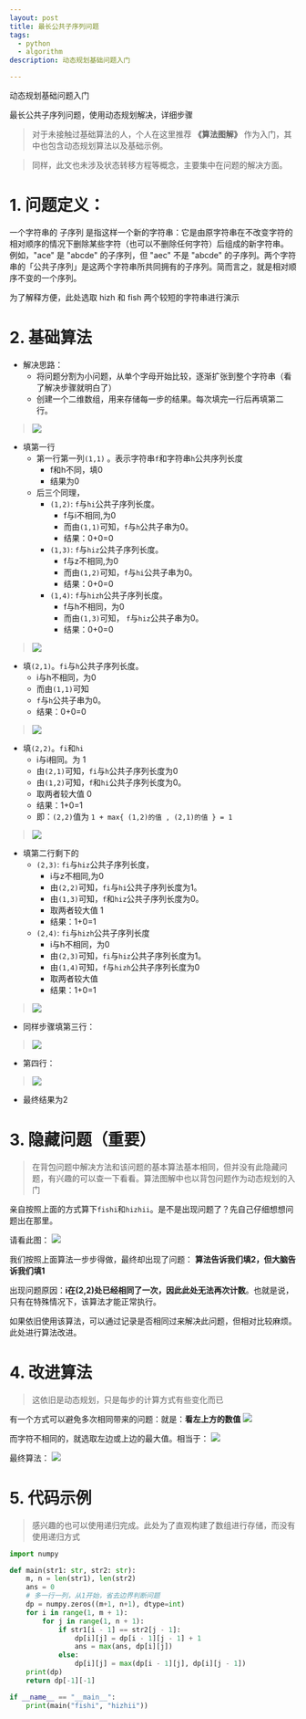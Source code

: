 ```yaml
---
layout: post
title: 最长公共子序列问题
tags:
  - python
  - algorithm
description: 动态规划基础问题入门

---
```

动态规划基础问题入门

最长公共子序列问题，使用动态规划解决，详细步骤
<!-- more -->

> 对于未接触过基础算法的人，个人在这里推荐 **《算法图解》** 作为入门，其中也包含动态规划算法以及基础示例。

> 同样，此文也未涉及状态转移方程等概念，主要集中在问题的解决方面。

# 1. 问题定义：

一个字符串的 子序列 是指这样一个新的字符串：它是由原字符串在不改变字符的相对顺序的情况下删除某些字符（也可以不删除任何字符）后组成的新字符串。
例如，"ace" 是 "abcde" 的子序列，但 "aec" 不是 "abcde" 的子序列。两个字符串的「公共子序列」是这两个字符串所共同拥有的子序列。简而言之，就是相对顺序不变的一个序列。

为了解释方便，此处选取 hizh 和 fish 两个较短的字符串进行演示

# 2. 基础算法

- 解决思路：
    - 将问题分割为小问题，从单个字母开始比较，逐渐扩张到整个字符串（看了解决步骤就明白了）
    - 创建一个二维数组，用来存储每一步的结果。每次填完一行后再填第二行。

> ![](https://source.acexy.cn/view/XSuPFPe)

- 填第一行
    - 第一行第一列`(1,1)` 。表示字符串`f`和字符串`h`公共序列长度
        - f和h不同，填0
        - 结果为0
    - 后三个同理，
        - `(1,2)`: `f`与`hi`公共子序列长度。
            - f与i不相同,为0
            - 而由`(1,1)`可知，`f`与`h`公共子串为0。
            - 结果：0+0=0
        - `(1,3)`: `f`与`hiz`公共子序列长度。
            - f与z不相同,为0
            - 而由`(1,2)`可知，`f`与`hi`公共子串为0。
            - 结果：0+0=0
        - `(1,4)`: `f`与`hizh`公共子序列长度。
            - f与h不相同，为0
            - 而由`(1,3)`可知， `f`与`hiz`公共子串为0。
            - 结果：0+0=0

> ![](https://source.acexy.cn/view/XSuPFmy)

- 填`(2,1)`。`fi`与`h`公共子序列长度。
    - i与h不相同，为0
    - 而由`(1,1)`可知
    - `f`与`h`公共子串为0。
    - 结果：0+0=0

> ![](https://source.acexy.cn/view/XSuPGVb)

- 填`(2,2)`。`fi`和`hi`
    - i与i相同。为 1
    - 由`(2,1)`可知，`fi`与`h`公共子序列长度为0
    - 由`(1,2)`可知，`f`和`hi`公共子序列长度为0。
    - 取两者较大值 0
    - 结果：1+0=1
    - 即：`(2,2)`值为 `1 + max{ (1,2)的值 , (2,1)的值 } = 1`

> ![](https://source.acexy.cn/view/XSuPGjc)

- 填第二行剩下的
    - `(2,3)`: `fi`与`hiz`公共子序列长度，
        - i与z不相同,为0
        - 由`(2,2)`可知，`fi`与`hi`公共子序列长度为1。
        - 由`(1,3)`可知，`f`和`hiz`公共子序列长度为0。
        - 取两者较大值 1
        - 结果：1+0=1
    - `(2,4)`: `fi`与`hizh`公共子序列长度
        - i与h不相同，为0
        - 由`(2,3)`可知，`fi`与`hiz`公共子序列长度为1。
        - 由`(1,4)`可知，`f`与`hizh`公共子序列长度为0
        - 取两者较大值
        - 结果：1+0=1

> ![](https://source.acexy.cn/view/XSuPGz+)

- 同样步骤填第三行：

> ![](https://source.acexy.cn/view/XSuPHEW)

- 第四行：

> ![](https://source.acexy.cn/view/XSuPHXW)

- 最终结果为2

# 3. 隐藏问题（重要）

> 在背包问题中解决方法和该问题的基本算法基本相同，但并没有此隐藏问题，有兴趣的可以查一下看看。算法图解中也以背包问题作为动态规划的入门

亲自按照上面的方式算下`fishi`和`hizhii`。是不是出现问题了？先自己仔细想想问题出在那里。

请看此图：
![](https://source.acexy.cn/view/XSuPHo9)

我们按照上面算法一步步得做，最终却出现了问题： **算法告诉我们填2，但大脑告诉我们填1**

出现问题原因：**i在(2,2)处已经相同了一次，因此此处无法再次计数**。也就是说，只有在特殊情况下，该算法才能正常执行。

如果依旧使用该算法，可以通过记录是否相同过来解决此问题，但相对比较麻烦。此处进行算法改进。


# 4. 改进算法

> 这依旧是动态规划，只是每步的计算方式有些变化而已

有一个方式可以避免多次相同带来的问题：就是：**看左上方的数值**
![](https://source.acexy.cn/view/XSuPH2k)

而字符不相同的，就选取左边或上边的最大值。相当于：
![](https://source.acexy.cn/view/XSuPIBW)


最终算法：
![](https://source.acexy.cn/view/XSuPIOO)

# 5. 代码示例

> 感兴趣的也可以使用递归完成。此处为了直观构建了数组进行存储，而没有使用递归方式

```python
import numpy

def main(str1: str, str2: str):
    m, n = len(str1), len(str2)
    ans = 0
    # 多一行一列，从1开始，省去边界判断问题
    dp = numpy.zeros((m+1, n+1), dtype=int)
    for i in range(1, m + 1):
        for j in range(1, n + 1):
            if str1[i - 1] == str2[j - 1]:
                dp[i][j] = dp[i - 1][j - 1] + 1
                ans = max(ans, dp[i][j])
            else:
                dp[i][j] = max(dp[i - 1][j], dp[i][j - 1])
    print(dp)
    return dp[-1][-1]

if __name__ == "__main__":
    print(main("fishi", "hizhii"))
```
